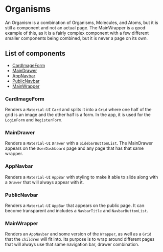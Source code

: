 # Organisms

An Organism is a combination of Organisms, Molecules, and Atoms, but it is still a component and not an actual page. The MainWrapper is a good example of this, as it is a fairly complex component with a few different smaller components being combined, but it is never a page on its own.

## List of components

-   [CardImageForm](#CardImageForm)
-   [MainDrawer](#MainDrawer)
-   [AppNavbar](#AppNavbar)
-   [PublicNavbar](#PublicNavbar)
-   [MainWrapper](#MainWrapper)

### CardImageForm

Renders a `Material-UI` `Card` and splits it into a `Grid` where one half of the grid is an image and the other half is a form. In the app, it is used for the `LoginForm` and `RegisterForm`.

### MainDrawer

Renders a `Material-UI` `Drawer` with a `SidebarButtonList`. The MainDrawer appears on the `UserDashboard` page and any page that has that same wrapper.

### AppNavbar

Renders a `Material-UI` `AppBar` with styling to make it able to slide along with a `Drawer` that will always appear with it.

### PublicNavbar

Renders a `Material-UI` `AppBar` that appears on the public page. It can become transparent and includes a `NavbarTitle` and `NavbarButtonList`.

### MainWrapper

Renders an `AppNavbar` and some version of the `Wrapper`, as well as a `Grid` that the `children` will fit into. Its purpose is to wrap around different pages that will always use that same navigation bar, drawer combination.
